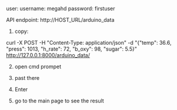 user:
username: megahd
password: firstuser

API endpoint: http://HOST_URL/arduino_data
<!-- e.g usage on local host: http://127.0.0.1:8000/arduino_data/ -->
1. copy:

curl -X POST -H "Content-Type: application/json" -d "{\"temp\": 36.6, \"press\": 1013, \"h_rate\": 72, \"b_oxy\": 98, \"sugar\": 5.5}" http://127.0.0.1:8000/arduino_data/

2. open cmd prompet

3. past there
4. Enter
5. go to the main page to see the result
